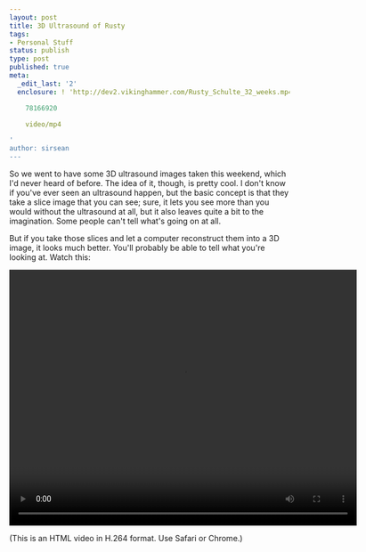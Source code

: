 ```yaml
---
layout: post
title: 3D Ultrasound of Rusty
tags:
- Personal Stuff
status: publish
type: post
published: true
meta:
  _edit_last: '2'
  enclosure: ! 'http://dev2.vikinghammer.com/Rusty_Schulte_32_weeks.mp4

    78166920

    video/mp4

'
author: sirsean
---
```

So we went to have some 3D ultrasound images taken this weekend, which I'd never heard of before. The idea of it, though, is pretty cool. I don't know if you've ever seen an ultrasound happen, but the basic concept is that they take a slice image that you can see; sure, it lets you see more than you would without the ultrasound at all, but it also leaves quite a bit to the imagination. Some people can't tell what's going on at all.

But if you take those slices and let a computer reconstruct them into a 3D image, it looks much better. You'll probably be able to tell what you're looking at. Watch this:

<video src="http://dev2.vikinghammer.com/Rusty_Schulte_32_weeks.mp4" width="624" height="460" controls preload></video>

(This is an HTML video in H.264 format. Use Safari or Chrome.)
